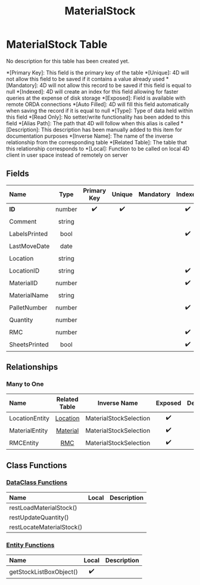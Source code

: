﻿---
layout: default
title: MaterialStock
parent: Tables
---
# MaterialStock Table
No description for this table has been created yet.

*[Primary Key]: This field is the primary key of the table
*[Unique]: 4D will not allow this field to be saved if it contains a value already used
*[Mandatory]: 4D will not allow this record to be saved if this field is equal to null
*[Indexed]: 4D will create an index for this field allowing for faster queries at the expense of disk storage
*[Exposed]: Field is available with remote ORDA connections
*[Auto Filled]: 4D will fill this field automatically when saving the record if it is equal to null
*[Type]: Type of data held within this field
*[Read Only]: No setter/write functionality has been added to this field
*[Alias Path]: The path that 4D will follow when this alias is called
*[Description]: This description has been manually added to this item for documentation purposes
*[Inverse Name]: The name of the inverse relationship from the corresponding table
*[Related Table]: The table that this relationship corresponds to
*[Local]: Function to be called on local 4D client in user space instead of remotely on server
## Fields

|Name|Type|Primary Key|Unique|Mandatory|Indexed|Exposed|Auto Filled|Description|
|:---|:---:|:---:|:---:|:---:|:---:|:---:|:---:|:---:|
|**ID**|number|✔️|✔️||✔️|✔️|✔️||
|Comment|string|||||✔️|||
|LabelsPrinted|bool||||✔️|✔️|||
|LastMoveDate|date|||||✔️|||
|Location|string|||||✔️|||
|LocationID|string||||✔️|✔️|||
|MaterialID|number||||✔️|✔️|||
|MaterialName|string|||||✔️|||
|PalletNumber|number||||✔️|✔️|||
|Quantity|number|||||✔️|||
|RMC|number||||✔️|✔️|||
|SheetsPrinted|bool||||✔️|✔️|||

## Relationships
### Many to One

|Name|Related Table|Inverse Name|Exposed|Description|
|:---|:---:|:---:|:---:|:---:|
|LocationEntity|[Location](Location.md)|MaterialStockSelection|✔️||
|MaterialEntity|[Material](Material.md)|MaterialStockSelection|✔️||
|RMCEntity|[RMC](RMC.md)|MaterialStockSelection|✔️||

## Class Functions

### [DataClass Functions](https://github.com/synthotec/SynthoTec-4D/blob/main/Project/Sources/Classes/MaterialStock.4dm)

|Name|Local|Description|
|:---|:---:|:---:|
|restLoadMaterialStock()|||
|restUpdateQuantity()|||
|restLocateMaterialStock()|||

### [Entity Functions](https://github.com/synthotec/SynthoTec-4D/blob/main/Project/Sources/Classes/MaterialStockEntity.4dm)

|Name|Local|Description|
|:---|:---:|:---:|
|getStockListBoxObject()|✔️||